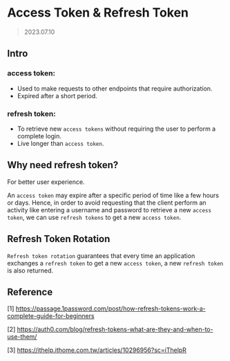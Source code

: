 # Access Token & Refresh Token
> 2023.07.10

## Intro
### access token:
- Used to make requests to other endpoints that require authorization.
- Expired after a short period.

### refresh token:
- To retrieve new `access tokens` without requiring the user to perform a complete login.
- Live longer than `access token`.


## Why need refresh token?
For better user experience.

An `access token` may expire after a specific period of time like a few hours or days. Hence, in order to avoid requesting that the client perform an activity like entering a username and password to retrieve a new `access token`, we can use `refresh tokens` to get a new `access token`.

## Refresh Token Rotation
`Refresh token rotation` guarantees that every time an application exchanges a `refresh token` to get a new `access token`, a new `refresh token` is also returned.



## Reference
[1] https://passage.1password.com/post/how-refresh-tokens-work-a-complete-guide-for-beginners

[2] https://auth0.com/blog/refresh-tokens-what-are-they-and-when-to-use-them/

[3] https://ithelp.ithome.com.tw/articles/10296956?sc=iThelpR